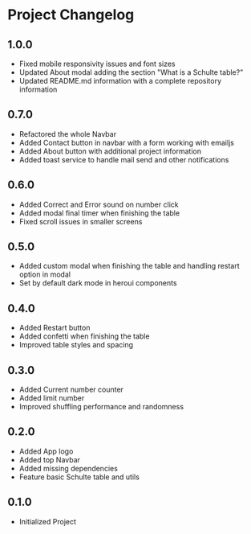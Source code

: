 # Project Changelog

## 1.0.0

-   Fixed mobile responsivity issues and font sizes
-   Updated About modal adding the section "What is a Schulte table?"
-   Updated README.md information with a complete repository information

## 0.7.0

-   Refactored the whole Navbar
-   Added Contact button in navbar with a form working with emailjs
-   Added About button with additional project information
-   Added toast service to handle mail send and other notifications

## 0.6.0

-   Added Correct and Error sound on number click
-   Added modal final timer when finishing the table
-   Fixed scroll issues in smaller screens

## 0.5.0

-   Added custom modal when finishing the table and handling restart option in modal
-   Set by default dark mode in heroui components

## 0.4.0

-   Added Restart button
-   Added confetti when finishing the table
-   Improved table styles and spacing

## 0.3.0

-   Added Current number counter
-   Added limit number
-   Improved shuffling performance and randomness

## 0.2.0

-   Added App logo
-   Added top Navbar
-   Added missing dependencies
-   Feature basic Schulte table and utils

## 0.1.0

-   Initialized Project
